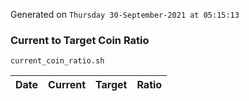 Generated on `Thursday 30-September-2021 at 05:15:13`

### Current to Target Coin Ratio
`current_coin_ratio.sh`

Date|Current|Target|Ratio
---|---|---|---
